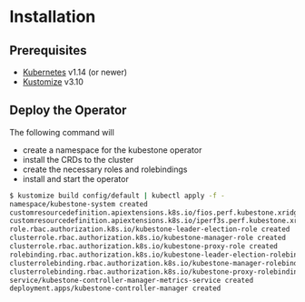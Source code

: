 # Installation

## Prerequisites
* [Kubernetes](https://kubernetes.io) v1.14 (or newer)
* [Kustomize](https://kustomize.io) v3.10

## Deploy the Operator

The following command will

* create a namespace for the kubestone operator
* install the CRDs to the cluster
* create the necessary roles and rolebindings
* install and start the operator

```bash
$ kustomize build config/default | kubectl apply -f -
namespace/kubestone-system created
customresourcedefinition.apiextensions.k8s.io/fios.perf.kubestone.xridge.io configured
customresourcedefinition.apiextensions.k8s.io/iperf3s.perf.kubestone.xridge.io configured
role.rbac.authorization.k8s.io/kubestone-leader-election-role created
clusterrole.rbac.authorization.k8s.io/kubestone-manager-role created
clusterrole.rbac.authorization.k8s.io/kubestone-proxy-role created
rolebinding.rbac.authorization.k8s.io/kubestone-leader-election-rolebinding created
clusterrolebinding.rbac.authorization.k8s.io/kubestone-manager-rolebinding created
clusterrolebinding.rbac.authorization.k8s.io/kubestone-proxy-rolebinding created
service/kubestone-controller-manager-metrics-service created
deployment.apps/kubestone-controller-manager created
```
